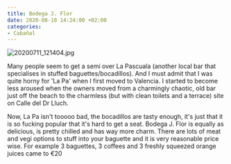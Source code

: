 ```yaml
---
title: Bodega J. Flor
date: 2020-08-10 14:24:00 +02:00
categories:
- Cabañal
---
```


![20200711_121404.jpg](/uploads/20200711_121404.jpg)

Many people seem to get a semi over La Pascuala (another local bar that specialises in stuffed baguettes/bocadillos). And I must admit that I was quite horny for 'La Pa' when I first moved to Valencia. I started to become less aroused when the owners moved from a charmingly chaotic, old bar just off the beach to the charmless (but with clean toilets and a terrace) site on Calle del Dr Lluch.

Now, La Pa isn't tooooo bad, the bocadillos are tasty enough, it's just that it is so fucking popular that it's hard to get a seat. Bodega J. Flor is equally as delicious, is pretty chilled and has way more charm. There are lots of meat and vegi options to stuff into your baguette and it is very reasonable price wise. For example 3 baguettes, 3 coffees and 3 freshly squeezed orange juices came to €20

  

 